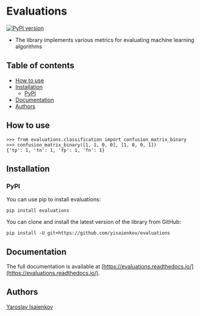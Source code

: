 # Evaluations
[![PyPI version](https://badge.fury.io/py/evaluations.svg)](https://badge.fury.io/py/evaluations)

* The library implements various metrics for evaluating machine learning algorithms


## Table of contents
- [How to use](#how-to-use)
- [Installation](#installation)
  - [PyPI](#pypi)
- [Documentation](#documentation)
- [Authors](#authors)


## How to use

```
>>> from evaluations.classification import confusion_matrix_binary
>>> confusion_matrix_binary([1, 1, 0, 0], [1, 0, 0, 1])
{'tp': 1, 'tn': 1, 'fp': 1, 'fn': 1}
```

## Installation

### PyPI
You can use pip to install evaluations:
```
pip install evaluations
```
You can clone and install the latest version of the library from GitHub:
```
pip install -U git+https://github.com/yisaienkov/evaluations
```

## Documentation
The full documentation is available at [https://evaluations.readthedocs.io/](https://evaluations.readthedocs.io/).

## Authors
[Yaroslav Isaienkov](https://www.linkedin.com/in/yisaienkov/)
